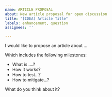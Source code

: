 ```yaml
---
name: ARTICLE PROPOSAL
about: New article proposal for open discussion
title: "[IDEA] Article Title"
labels: enhancement, question
assignees: ''

---
```


I would like to propose an article about ...

Which includes the following milestones:
- What is ....?
- How it works?
- How to test...?
- How to mitigate...?

What do you think about it?

